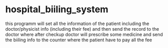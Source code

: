 # hospital_biiling_system
this programm will set all the information of the patient including the doctor/physicist info (including their fee) and then send the record to the doctor where after checkup doctor will prescribe some medicine and send the biiling info to the counter where the patient have to pay all the fee
